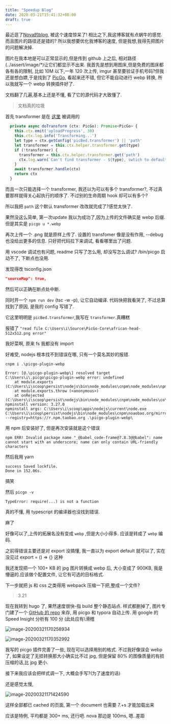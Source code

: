 ```yaml
---
title: "Speedup Blog"
date: 2020-03-21T15:41:32+08:00
draft: true
---
```


最近逛了[Nova的blog](https://nova.moe), 被这个速度惊呆了! 相比之下,我这博客就有点蜗牛的感觉. 而且图片的路径还是错的? 所以我想要优化我博客的速度, 但是我想,我得先把图片的问题解决掉.

图片在我本地是可以正常显示的,但是传到 github 上之后, 相对路径(../assert/image/*)让它们都显示不出来. 我首先是想到用图床,但是免费的图床都各有各的限制, 比如 10M 以下,一年 120 次上传, imgur 甚至要验证手机号码?但我还是想白嫖,于是找到了 [PicGo](https://github.com/PicGo/PicGo-Core), 看起来还不错, 但它不能自动进行 webp 转换, 所以我就写一个 webp 转换插件好了.

文档翻了几遍,基本上还是不懂, 看了它的源代码才大致懂了.

> 文档真的垃圾

首先 transformer 是在 [这里](https://github.com/PicGo/PicGo-Core/blob/deec252167e59eff4971cbe089bf25670f0a6979/src/core/Lifecycle.ts#L47-L58) 被调用的

```javascript
  private async doTransform (ctx: PicGo): Promise<PicGo> {
    this.ctx.emit('uploadProgress', 30)
    this.ctx.log.info('Transforming...')
    let type = ctx.getConfig('picBed.transformer') || 'path'
    let transformer = this.ctx.helper.transformer.get(type)
    if (!transformer) {
      transformer = this.ctx.helper.transformer.get('path')
      ctx.log.warn(`Can't find transformer - ${type}, swtich to default transformer - path`)
    }
    await transformer.handle(ctx)
    return ctx
  }
```

而且一次只能选择一个 transformer, 我还以为可以有多个 transformer?, 不过真要那样就得关心起执行的顺序了. 不过别的生命周期 hook 却可以有多个?

所以我把 `path` 这个默认 transformer 改改就完成了?感觉太快了.

果然没这么简单, 第一次update 我以为成功了,因为上传的文件确实是 webp 后缀. 但是其实是 `picgo u *.webp`

再次上传一个 .png 就是原样上传了. 设置的 transfomer 像是没有作用, --debug 也没给出更多的信息. 只好把代码拉下来调试, 看看哪里出了问题.

用 vscode 调试也有问题, readme 只写了怎么用, 却没写怎么调试? /bin/picgo 启动不了, 下断点也没用.

发现得改 tsconfig.json

```json
"sourceMap": true,
```

然后可以正确在断点处中断.

同时开一个 `npm run dev` (tsc -w -p), 让它自动编译. 代码快把我看哭了, 不过总算找到了原因, 是我的 config 写错了.

它这里明明是 `picBed.transformer`,我写在 `transformer`.真糟糕

报错了 `"read file C:\Users\i\Source\PicGo-Core\african-head-512x512.png error"`

我好菜啊, 原来 fs 我都没有 import

好难受, nodejs 根本找不到错误在哪, 只有一个莫名其妙的报错.

`cnpm i .\picgo-plugin-webp`

```
Error: [@.\picgo-plugin-webp\] resolved target C:\Users\i\.picgo\picgo-plugin-webp error: undefined
    at module.exports (C:\Users\i\scoop\persist\nodejs\bin\node_modules\cnpm\node_modules\npminstall\lib\download\local.js:30:11)
    at module.exports.throw (<anonymous>)
    at onRejected (C:\Users\i\scoop\persist\nodejs\bin\node_modules\cnpm\node_modules\co\index.js:81:24)
npminstall version: 3.27.0
npminstall args: C:\Users\i\scoop\apps\nodejs\current\node.exe C:\Users\i\scoop\persist\nodejs\bin\node_modules\cnpm\noaobao.org/mirrors/node --registry=https://r.npm.taobao.org .\picgo-plugin-webp\
```

用 npm 后安装好了, 但是再次安装就是这个错误

```
npm ERR! Invalid package name "_@babel_code-frame@7.8.3@@babel": name cannot start with an underscore; name can only contain URL-friendly characters
```

然后我用 yarn

```
success Saved lockfile.
Done in 152.06s.
```

搞笑

然后 `picgo -v`

```
TypeError: require(...) is not a function
```

真的不懂, 用 typescript 的编译器也没找到错误.

麻了

好像可以了,上传的拓展名没有变成 `webp` ,但是大小小得多. 应该是转成了 `webp` 编码.

之前得错误主要还是对 export 没搞懂, 我一直以为 export default 就可以了, 实在没见过 export  = () => {} 这种

我还发现把一个 100+ KB 的 jpg 图片转换成 webp 后, 大小变成了 900KB, 我是懵逼的.应该做个配置文件, 让它有可选的目标格式.

下一步就把 js 和 css 之类得用 webpack 压缩一下把,整成一个文件?

> 3.21

现在我转到 hugo 了, 果然速度很快-指 build 整个静态站点. 样式都删掉了, 图片专门建了一个 [GitHub 的 repo](https://github.com/iovw/image-storage) 来存, 用 picgo 和 typora 自动上传. 用 google 的 Speed Insight  分析有 100 分 (此处应有\滑稽

![image-20200321170258934](https://raw.githubusercontent.com/iovw/image-storage/master/image-20200321170258934.webp)

![image-20200321170352992](https://raw.githubusercontent.com/iovw/image-storage/master/image-20200321170352992.webp)

我写的 picgo 插件完善了一些, 现在可以选择用别的格式. 不过我好像误会 webp 了, 如果设定了无损转换那大小确实比不过 jpg, 但是保留 80% 的图像质量的有损压缩的话,比 jpg 更小.

接下来我应该会把样式调一下, 大概会手写?(为了速度的话)

还是感觉太慢,

![image-20200321171424590](https://raw.githubusercontent.com/iovw/image-storage/master/image-20200321171424590.webp)

这样全部都已 cached 的页面, 第一个 document 也需要 7.+s 才能加载出来

应该是特例, 平均都是 300+ ms, 还行吧. nova 那边是 100ms, 嗯..差距
